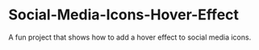 # Social-Media-Icons-Hover-Effect
A fun project that shows how to add a hover effect to social media icons.

